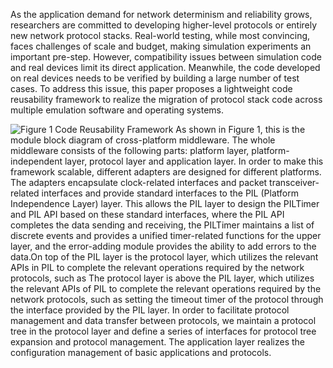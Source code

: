 As the application demand for network determinism and reliability grows, researchers are committed to developing higher-level protocols or entirely new network protocol stacks. Real-world testing, while most convincing, faces challenges of scale and budget, making simulation experiments an important pre-step. However, compatibility issues between simulation code and real devices limit its direct application. Meanwhile, the code developed on real devices needs to be verified by building a large number of test cases. To address this issue, this paper proposes a lightweight code reusability framework to realize the migration of protocol stack code across multiple emulation software and operating systems.

![Figure 1 Code Reusability Framework](https://github.com/user-attachments/assets/bc3c40df-2f2b-40bb-a899-015895f7ebda)
As shown in Figure 1, this is the module block diagram of cross-platform middleware. The whole middleware consists of the following parts: platform layer, platform-independent layer, protocol layer and application layer. In order to make this framework scalable, different adapters are designed for different platforms. The adapters encapsulate clock-related interfaces and packet transceiver-related interfaces and provide standard interfaces to the PIL (Platform Independence Layer) layer. This allows the PIL layer to design the PILTimer and PIL API based on these standard interfaces, where the PIL API completes the data sending and receiving, the PILTimer maintains a list of discrete events and provides a unified timer-related functions for the upper layer, and the error-adding module provides the ability to add errors to the data.On top of the PIL layer is the protocol layer, which utilizes the relevant APIs in PIL to complete the relevant operations required by the network protocols, such as The protocol layer is above the PIL layer, which utilizes the relevant APIs of PIL to complete the relevant operations required by the network protocols, such as setting the timeout timer of the protocol through the interface provided by the PIL layer. In order to facilitate protocol management and data transfer between protocols, we maintain a protocol tree in the protocol layer and define a series of interfaces for protocol tree expansion and protocol management. The application layer realizes the configuration management of basic applications and protocols.
